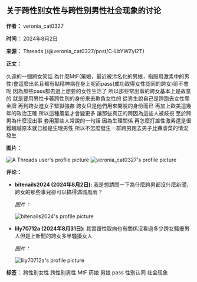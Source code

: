## 关于跨性别女性与跨性别男性社会现象的讨论

**作者：** veronia_cat0327

**时间：** 2024年8月2日

**来源：** Threads (/@veronia_cat0327/post/C-LbYWZyl2T)

**正文：**

久違的一個跨女笑話 為什麼MtF(藥娘，最近被污名化的男娘，指服用激素中的男性)會這麼出名且都有點精神病在身上呢而pass(成功取得女性認同的跨女)卻不會呢 因為那些pass都去過上想要的女性生活了 所以那些常出事的跨女基本上是故意的 就是要用男性卡著跨性別的身份來去欺負女性的 從男生說自己是跨跑去女性奪金牌 再到跨女進女子監獄強姦 跨女只是他們用來開脫的身份而已 再加上歐美這幾年的政治正確 所以這種風氣才會變更多 讓那些真正的跨因為這些人被歧視 至於跨男為什麼沒出事 套用那些人常說的一句話 因為生理關係 再怎麼打雄性激素還是很難超越原本就已經是生理男性 所以不怎麼發生一群跨男跑去男子比賽虐菜的情況發生

**图片：**

![A Threads user's profile picture](https://scontent-sjc3-1.cdninstagram.com/v/t51.2885-19/448912865_322431500921774_8847621286451823828_n.jpg?stp=dst-jpg_s150x150_tt6&_nc_ht=scontent-sjc3-1.cdninstagram.com&_nc_cat=102&_nc_oc=Q6cZ2AHOzTMRSVmKc_RmiRlGyurbYlxjJ_oi7SfChDKw7NhIhyBoboHQi5hKEvOdlKMIfNw&_nc_ohc=VaoqdC-JDVAQ7kNvgHI_0Bg&_nc_gid=64e8c48e5b414e4aa80d97aacc901be0&edm=APs17CUBAAAA&ccb=7-5&oh=00_AYAV-CbWOXshEzrXMCH7TkbRtkdrjHJ8xIrS71_hZAAQrw&oe=67C33763&_nc_sid=10d13b)
![veronia_cat0327's profile picture](https://scontent-sjc3-1.cdninstagram.com/v/t51.2885-19/358174313_975384447033837_6845784446516201542_n.jpg?stp=dst-jpg_s150x150_tt6&_nc_ht=scontent-sjc3-1.cdninstagram.com&_nc_cat=109&_nc_oc=Q6cZ2AHOzTMRSVmKc_RmiRlGyurbYlxjJ_oi7SfChDKw7NhIhyBoboHQi5hKEvOdlKMIfNw&_nc_ohc=C77seOkhzHoQ7kNvgF21SoM&_nc_gid=64e8c48e5b414e4aa80d97aacc901be0&edm=APs17CUBAAAA&ccb=7-5&oh=00_AYAKMJVPNXL63DOG8ZhkyrsX7r-5GZHYEajVOv0UsBZJ_Q&oe=67C33AAC&_nc_sid=10d13b)

**评论：**

*   **bitenails2024 (2024年8月2日):** 我是想請問一下為什麼跨男都沒什麼新聞，跨女的那些事兒卻可以搞得滿城風雨？

    *图片：*

    ![bitenails2024's profile picture](https://scontent-sjc3-1.cdninstagram.com/v/t51.2885-19/448912865_322431500921774_8847621286451823828_n.jpg?stp=dst-jpg_s150x150_tt6&_nc_ht=scontent-sjc3-1.cdninstagram.com&_nc_cat=102&_nc_oc=Q6cZ2AHOzTMRSVmKc_RmiRlGyurbYlxjJ_oi7SfChDKw7NhIhyBoboHQi5hKEvOdlKMIfNw&_nc_ohc=VaoqdC-JDVAQ7kNvgHI_0Bg&_nc_gid=64e8c48e5b414e4aa80d97aacc901be0&edm=APs17CUBAAAA&ccb=7-5&oh=00_AYAV-CbWOXshEzrXMCH7TkbRtkdrjHJ8xIrS71_hZAAQrw&oe=67C33763&_nc_sid=10d13b)
*   **lily70712a (2024年8月31日):** 其實跟性取向也有關係沒看過多少跨女騷擾男人但是上新聞的跨女多半騷擾女人

    *图片：*

    ![lily70712a's profile picture](https://scontent-sjc3-1.cdninstagram.com/v/t51.2885-19/469828391_2332581460436460_8673697213116795774_n.jpg?stp=dst-jpg_s150x150_tt6&_nc_ht=scontent-sjc3-1.cdninstagram.com&_nc_cat=100&_nc_oc=Q6cZ2AHOzTMRSVmKc_RmiRlGyurbYlxjJ_oi7SfChDKw7NhIhyBoboHQi5hKEvOdlKMIfNw&_nc_ohc=BwouRGn3GG4Q7kNvgEuo8nx&_nc_gid=64e8c48e5b414e4aa80d97aacc901be0&edm=APs17CUBAAAA&ccb=7-5&oh=00_AYApKCD38resNGDN2UWNypKcyrR29R1cVUItECbWcSOIfw&oe=67C34890&_nc_sid=10d13b)

**标签：** 跨性别女性 跨性别男性 MtF 药娘 男娘 pass 性别认同 社会现象
